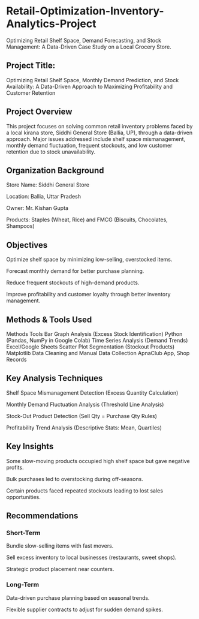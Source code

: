 # Retail-Optimization-Inventory-Analytics-Project

Optimizing Retail Shelf Space, Demand Forecasting, and Stock Management: A Data-Driven Case Study on a Local Grocery Store.

## Project Title:

Optimizing Retail Shelf Space, Monthly Demand Prediction, and Stock Availability: A Data-Driven Approach to Maximizing Profitability and Customer Retention

## Project Overview

This project focuses on solving common retail inventory problems faced by a local kirana store, Siddhi General Store (Ballia, UP), through a data-driven approach.
Major issues addressed include shelf space mismanagement, monthly demand fluctuation, frequent stockouts, and low customer retention due to stock unavailability.

## Organization Background

Store Name: Siddhi General Store

Location: Ballia, Uttar Pradesh

Owner: Mr. Kishan Gupta

Products: Staples (Wheat, Rice) and FMCG (Biscuits, Chocolates, Shampoos)

## Objectives

Optimize shelf space by minimizing low-selling, overstocked items.

Forecast monthly demand for better purchase planning.

Reduce frequent stockouts of high-demand products.

Improve profitability and customer loyalty through better inventory management.

## Methods & Tools Used

Methods	Tools
Bar Graph Analysis (Excess Stock Identification)	Python (Pandas, NumPy in Google Colab)
Time Series Analysis (Demand Trends)	Excel/Google Sheets
Scatter Plot Segmentation (Stockout Products)	Matplotlib
Data Cleaning and Manual Data Collection	ApnaClub App, Shop Records

## Key Analysis Techniques

Shelf Space Mismanagement Detection (Excess Quantity Calculation)

Monthly Demand Fluctuation Analysis (Threshold Line Analysis)

Stock-Out Product Detection (Sell Qty = Purchase Qty Rules)

Profitability Trend Analysis (Descriptive Stats: Mean, Quartiles)

## Key Insights

Some slow-moving products occupied high shelf space but gave negative profits.

Bulk purchases led to overstocking during off-seasons.

Certain products faced repeated stockouts leading to lost sales opportunities.

## Recommendations

### Short-Term
Bundle slow-selling items with fast movers.

Sell excess inventory to local businesses (restaurants, sweet shops).

Strategic product placement near counters.

### Long-Term
Data-driven purchase planning based on seasonal trends.

Flexible supplier contracts to adjust for sudden demand spikes.
